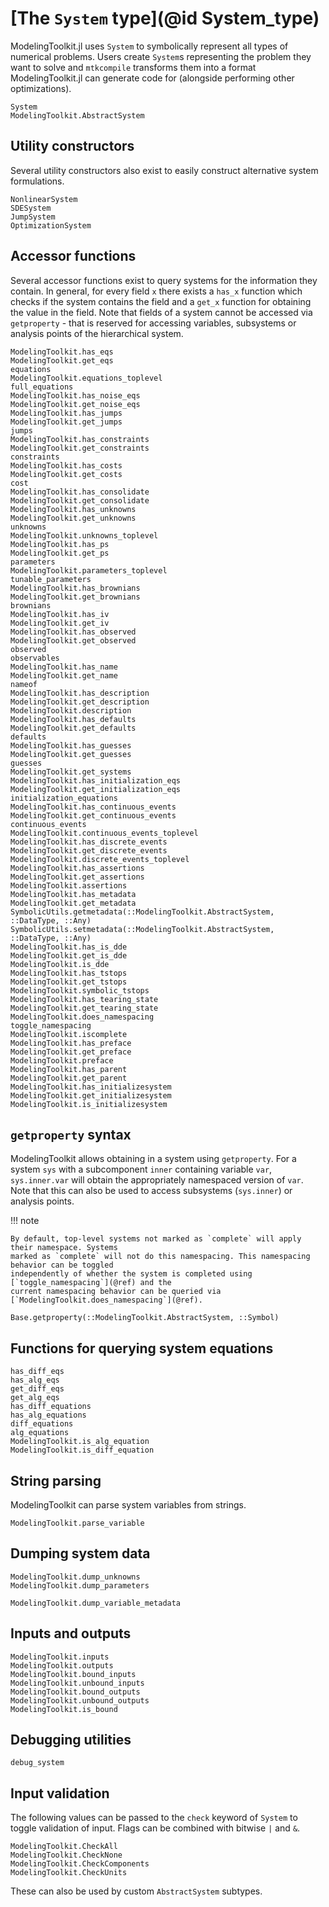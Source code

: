 # [The `System` type](@id System_type)

ModelingToolkit.jl uses `System` to symbolically represent all types of numerical problems.
Users create `System`s representing the problem they want to solve and `mtkcompile` transforms
them into a format ModelingToolkit.jl can generate code for (alongside performing other
optimizations).

```@docs
System
ModelingToolkit.AbstractSystem
```

## Utility constructors

Several utility constructors also exist to easily construct alternative system formulations.

```@docs
NonlinearSystem
SDESystem
JumpSystem
OptimizationSystem
```

## Accessor functions

Several accessor functions exist to query systems for the information they contain. In general,
for every field `x` there exists a `has_x` function which checks if the system contains the
field and a `get_x` function for obtaining the value in the field. Note that fields of a system
cannot be accessed via `getproperty` - that is reserved for accessing variables, subsystems
or analysis points of the hierarchical system.

```@docs
ModelingToolkit.has_eqs
ModelingToolkit.get_eqs
equations
ModelingToolkit.equations_toplevel
full_equations
ModelingToolkit.has_noise_eqs
ModelingToolkit.get_noise_eqs
ModelingToolkit.has_jumps
ModelingToolkit.get_jumps
jumps
ModelingToolkit.has_constraints
ModelingToolkit.get_constraints
constraints
ModelingToolkit.has_costs
ModelingToolkit.get_costs
cost
ModelingToolkit.has_consolidate
ModelingToolkit.get_consolidate
ModelingToolkit.has_unknowns
ModelingToolkit.get_unknowns
unknowns
ModelingToolkit.unknowns_toplevel
ModelingToolkit.has_ps
ModelingToolkit.get_ps
parameters
ModelingToolkit.parameters_toplevel
tunable_parameters
ModelingToolkit.has_brownians
ModelingToolkit.get_brownians
brownians
ModelingToolkit.has_iv
ModelingToolkit.get_iv
ModelingToolkit.has_observed
ModelingToolkit.get_observed
observed
observables
ModelingToolkit.has_name
ModelingToolkit.get_name
nameof
ModelingToolkit.has_description
ModelingToolkit.get_description
ModelingToolkit.description
ModelingToolkit.has_defaults
ModelingToolkit.get_defaults
defaults
ModelingToolkit.has_guesses
ModelingToolkit.get_guesses
guesses
ModelingToolkit.get_systems
ModelingToolkit.has_initialization_eqs
ModelingToolkit.get_initialization_eqs
initialization_equations
ModelingToolkit.has_continuous_events
ModelingToolkit.get_continuous_events
continuous_events
ModelingToolkit.continuous_events_toplevel
ModelingToolkit.has_discrete_events
ModelingToolkit.get_discrete_events
ModelingToolkit.discrete_events_toplevel
ModelingToolkit.has_assertions
ModelingToolkit.get_assertions
ModelingToolkit.assertions
ModelingToolkit.has_metadata
ModelingToolkit.get_metadata
SymbolicUtils.getmetadata(::ModelingToolkit.AbstractSystem, ::DataType, ::Any)
SymbolicUtils.setmetadata(::ModelingToolkit.AbstractSystem, ::DataType, ::Any)
ModelingToolkit.has_is_dde
ModelingToolkit.get_is_dde
ModelingToolkit.is_dde
ModelingToolkit.has_tstops
ModelingToolkit.get_tstops
ModelingToolkit.symbolic_tstops
ModelingToolkit.has_tearing_state
ModelingToolkit.get_tearing_state
ModelingToolkit.does_namespacing
toggle_namespacing
ModelingToolkit.iscomplete
ModelingToolkit.has_preface
ModelingToolkit.get_preface
ModelingToolkit.preface
ModelingToolkit.has_parent
ModelingToolkit.get_parent
ModelingToolkit.has_initializesystem
ModelingToolkit.get_initializesystem
ModelingToolkit.is_initializesystem
```

## `getproperty` syntax

ModelingToolkit allows obtaining in a system using `getproperty`. For a system `sys` with a
subcomponent `inner` containing variable `var`, `sys.inner.var` will obtain the appropriately
namespaced version of `var`. Note that this can also be used to access subsystems (`sys.inner`)
or analysis points.

!!! note
    
    By default, top-level systems not marked as `complete` will apply their namespace. Systems
    marked as `complete` will not do this namespacing. This namespacing behavior can be toggled
    independently of whether the system is completed using [`toggle_namespacing`](@ref) and the
    current namespacing behavior can be queried via [`ModelingToolkit.does_namespacing`](@ref).

```@docs
Base.getproperty(::ModelingToolkit.AbstractSystem, ::Symbol)
```

## Functions for querying system equations

```@docs
has_diff_eqs
has_alg_eqs
get_diff_eqs
get_alg_eqs
has_diff_equations
has_alg_equations
diff_equations
alg_equations
ModelingToolkit.is_alg_equation
ModelingToolkit.is_diff_equation
```

## String parsing

ModelingToolkit can parse system variables from strings.

```@docs
ModelingToolkit.parse_variable
```

## Dumping system data

```@docs
ModelingToolkit.dump_unknowns
ModelingToolkit.dump_parameters
```

```@docs; canonical = false
ModelingToolkit.dump_variable_metadata
```

## Inputs and outputs

```@docs
ModelingToolkit.inputs
ModelingToolkit.outputs
ModelingToolkit.bound_inputs
ModelingToolkit.unbound_inputs
ModelingToolkit.bound_outputs
ModelingToolkit.unbound_outputs
ModelingToolkit.is_bound
```

## Debugging utilities

```@docs
debug_system
```

## Input validation

The following values can be passed to the `check` keyword of `System` to toggle validation
of input. Flags can be combined with bitwise `|` and `&`.

```@docs
ModelingToolkit.CheckAll
ModelingToolkit.CheckNone
ModelingToolkit.CheckComponents
ModelingToolkit.CheckUnits
```

These can also be used by custom `AbstractSystem` subtypes.
